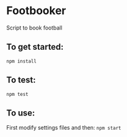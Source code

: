 # Footbooker
Script to book football

## To get started:
`npm install`

## To test:
`npm test`

## To use:
First modify settings files and then: `npm start`
